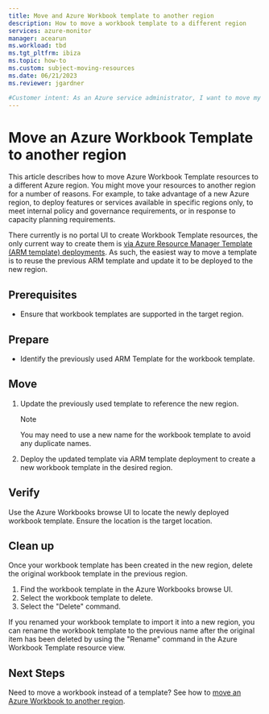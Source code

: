 ```yaml
---
title: Move and Azure Workbook template to another region
description: How to move a workbook template to a different region
services: azure-monitor
manager: acearun
ms.workload: tbd
ms.tgt_pltfrm: ibiza
ms.topic: how-to
ms.custom: subject-moving-resources
ms.date: 06/21/2023
ms.reviewer: jgardner

#Customer intent: As an Azure service administrator, I want to move my resources to another Azure region
---
```

# Move an Azure Workbook Template to another region

This article describes how to move Azure Workbook Template resources to a different Azure region. You might move your resources to another region for a number of reasons. For example, to take advantage of a new Azure region, to deploy features or services available in specific regions only, to meet internal policy and governance requirements, or in response to capacity planning requirements.

There currently is no portal UI to create Workbook Template resources, the only current way to create them is [via Azure Resource Manager Template (ARM template) deployments](../visualize/workbooks-automate.md). As such, the easiest way to move a template is to reuse the previous ARM template and update it to be deployed to the new region.

## Prerequisites

* Ensure that workbook templates are supported in the target region.

## Prepare

* Identify the previously used ARM Template for the workbook template.

## Move

1. Update the previously used template to reference the new region.

   > [!NOTE]
   > You may need to use a new name for the workbook template to avoid any duplicate names.

2. Deploy the updated template via ARM template deployment to create a new workbook template in the desired region.

## Verify

Use the Azure Workbooks browse UI to locate the newly deployed workbook template. Ensure the location is the target location.

## Clean up

Once your workbook template has been created in the new region, delete the original workbook template in the previous region.
1. Find the workbook template in the Azure Workbooks browse UI.
2. Select the workbook template to delete.
3. Select the "Delete" command.

If you renamed your workbook template to import it into a new region, you can rename the workbook template to the previous name after the original item has been deleted by using the "Rename" command in the Azure Workbook Template resource view.

## Next Steps

Need to move a workbook instead of a template? See how to [move an Azure Workbook to another region](./workbooks-move-region.md).

